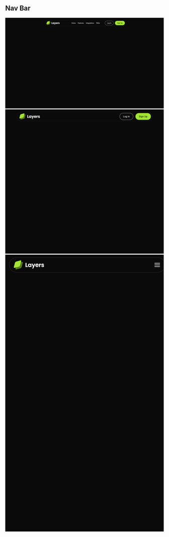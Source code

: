 ## Nav Bar

![alt text](<public/Screenshot 2024-11-18 064959.png>)
![alt text](<public/Screenshot 2024-11-18 064932.png>)
![alt text](<public/Screenshot 2024-11-18 065038.png>)